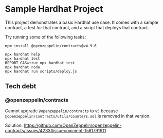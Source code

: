 # Sample Hardhat Project

This project demonstrates a basic Hardhat use case. It comes with a sample contract, a test for that contract, and a script that deploys that contract.

Try running some of the following tasks:

```shell
npm install @openzeppelin/contracts@v4.9.6
```

```shell
npx hardhat help
npx hardhat test
REPORT_GAS=true npx hardhat test
npx hardhat node
npx hardhat run scripts/deploy.js
```

## Tech debt

### @openzeppelin/contracts
Cannot upgrade `@openzeppelin/contracts` to `v5` because `@openzeppelin/contracts/utils/Counters.sol` is removed in that version.

Solution: https://github.com/OpenZeppelin/openzeppelin-contracts/issues/4233#issuecomment-1561791911
